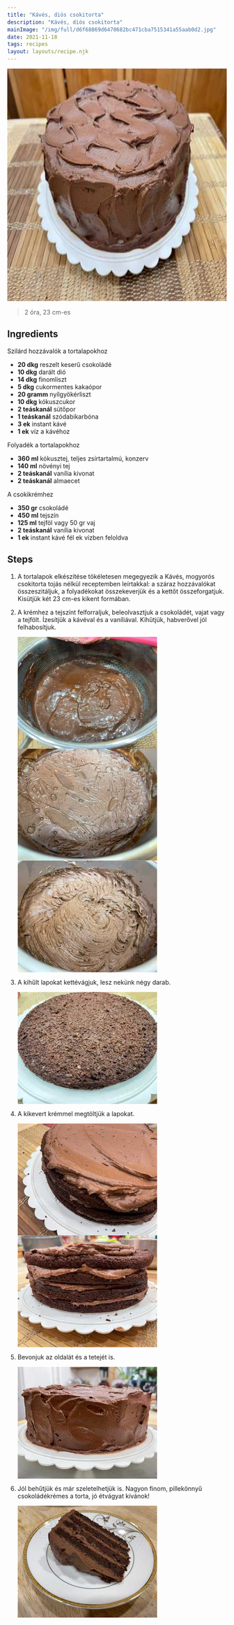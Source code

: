 ```yaml
---
title: "Kávés, diós csokitorta"
description: "Kávés, diós csokitorta"
mainImage: "/img/full/d6f68869d6470682bc471cba7515341a55aab0d2.jpg"
date: 2021-11-18
tags: recipes
layout: layouts/recipe.njk
---
```

                            
<p align="center"><a href="https://cookpad.com/hu/receptek/15693468-kaves-dios-csokitorta" rel="Recipe source page"><img width="751" height="532" src="/img/full/d6f68869d6470682bc471cba7515341a55aab0d2.jpg"/></a></p>

> 2 óra, 23 cm-es 

## Ingredients

Szilárd hozzávalók a tortalapokhoz
* **20 dkg** reszelt keserű csokoládé
* **10 dkg** darált dió
* **14 dkg** finomliszt
* **5 dkg** cukormentes kakaópor
* **20 gramm** nyílgyökérliszt
* **10 dkg** kókuszcukor
* **2 teáskanál** sütőpor
* **1 teáskanál** szódabikarbóna
* **3 ek** instant kávé
* **1 ek** víz a kávéhoz

Folyadék a tortalapokhoz
* **360 ml** kókusztej, teljes zsírtartalmú, konzerv
* **140 ml** növényi tej
* **2 teáskanál** vanília kivonat
* **2 teáskanál** almaecet

A csokikrémhez
* **350 gr** csokoládé
* **450 ml** tejszín
* **125 ml** tejföl vagy 50 gr vaj
* **2 teáskanál** vanília kivonat
* **1 ek** instant kávé fél ek vízben feloldva

## Steps

1. A tortalapok elkészítése tökéletesen megegyezik a Kávés, mogyorós csokitorta tojás nélkül receptemben leírtakkal: a száraz hozzávalókat összeszitáljuk, a folyadékokat összekeverjük és a kettőt összeforgatjuk. Kisütjük két 23 cm-es kikent formában.
 
    <div style="clear: both"/>

2. A krémhez a tejszínt felforraljuk, beleolvasztjuk a csokoládét, vajat vagy a tejfölt. Ízesítjük a kávéval és a vaníliával. Kihűtjük, habverővel jól felhabosítjuk.
 
    <p><img width="320" height="256" align="left" src="/img/full/9f1f241f2c9ea8705727cd5fee3baedf306eb02b.jpg"/></p><p><img width="320" height="256" align="left" src="/img/full/e4ca03e655b64508a1d7cd7b490ab6a7a0602f69.jpg"/></p><p><img width="320" height="256" align="left" src="/img/full/dbdf9a941d4107655169654302769ebdc73a007f.jpg"/></p><div style="clear: both"/>

3. A kihűlt lapokat kettévágjuk, lesz nekünk négy darab.
 
    <p><img width="320" height="256" align="left" src="/img/full/5509bb21818a05f3cfaf3c7ec88096620628d096.jpg"/></p><div style="clear: both"/>

4. A kikevert krémmel megtöltjük a lapokat.
 
    <p><img width="320" height="256" align="left" src="/img/full/026a5a3a38fb645db7ef68d74a3e19b13b89f8ea.jpg"/></p><p><img width="320" height="256" align="left" src="/img/full/2bef6a5aee6b07088cb9cb621cf4b6a75a6930ce.jpg"/></p><div style="clear: both"/>

5. Bevonjuk az oldalát és a tetejét is.
 
    <p><img width="320" height="256" align="left" src="/img/full/5f397bfe880f75d98f874676e8363572a9a50aba.jpg"/></p><div style="clear: both"/>

6. Jól behűtjük és már szeletelhetjük is. Nagyon finom, pillekönnyű csokoládékrémes a torta, jó étvágyat kívánok!
 
    <p><img width="320" height="256" align="left" src="/img/full/1008aa72b2d69d9b62082aaf7d0b0ebefeb6c594.jpg"/></p><div style="clear: both"/>

